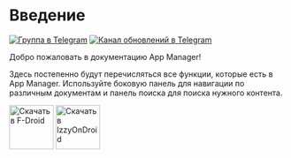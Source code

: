 # Введение

[![Группа в Telegram](https://img.shields.io/badge/TG-Group-blue?logo=telegram)](https://t.me/AppManagerAndroid) [![Канал обновлений в Telegram](https://img.shields.io/badge/TG-Channel-blue?logo=telegram)](https://t.me/AppManagerChannel)

Добро пожаловать в документацию App Manager!

Здесь постепенно будут перечисляться все функции, которые есть в App Manager. Используйте боковую панель для навигации по различным документам и панель поиска для поиска нужного контента.

[<img src="https://fdroid.gitlab.io/artwork/badge/get-it-on.png"
alt="Скачать в F-Droid"
height="80" />](https://f-droid.org/packages/io.github.muntashirakon.AppManager) [<img src="https://gitlab.com/IzzyOnDroid/repo/-/raw/master/assets/IzzyOnDroid.png"
alt="Скачать в IzzyOnDroid"
height="80" />](https://apt.izzysoft.de/fdroid/index/apk/io.github.muntashirakon.AppManager)

